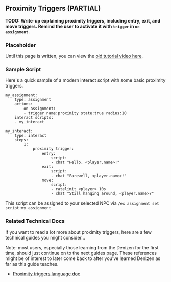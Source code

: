 Proximity Triggers (PARTIAL)
------------------

**TODO: Write-up explaining proximity triggers, including entry, exit, and move triggers. Remind the user to activate it with `trigger` in `on assignment`.**

### Placeholder

Until this page is written, you can view the [old tutorial video here](https://one.denizenscript.com/denizen/vids/Proximity%20Triggers).

### Sample Script

Here's a quick sample of a modern interact script with some basic proximity triggers.

```dscript_green
my_assignment:
    type: assignment
    actions:
        on assignment:
        - trigger name:proximity state:true radius:10
    interact scripts:
    - my_interact

my_interact:
    type: interact
    steps:
        1:
            proximity trigger:
                entry:
                    script:
                    - chat "Hello, <player.name>!"
                exit:
                    script:
                    - chat "Farewell, <player.name>!"
                move:
                    script:
                    - ratelimit <player> 10s
                    - chat "Still hanging around, <player.name>?"
```

This script can be assigned to your selected NPC via `/ex assignment set script:my_assignment`

### Related Technical Docs

If you want to read a lot more about proximity triggers, here are a few technical guides you might consider...

Note: most users, especially those learning from the Denizen for the first time, should just continue on to the next guides page. These references might be of interest to later come back to after you've learned Denizen as far as this guide teaches.

- [Proximity triggers language doc](https://meta.denizenscript.com/Docs/Languages/proximity%20triggers)
